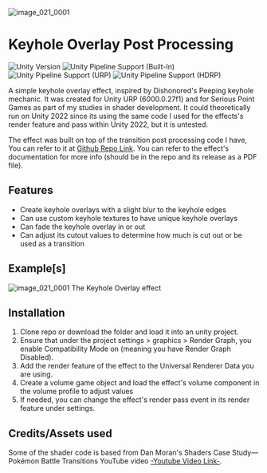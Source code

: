 ![image_021_0001](https://github.com/user-attachments/assets/55c8f6d5-275e-4414-ad52-121ee1e30f55)

# Keyhole Overlay Post Processing
![Unity Version](https://img.shields.io/badge/Unity-6000.0.27%27LTS%2B-blueviolet?logo=unity)
![Unity Pipeline Support (Built-In)](https://img.shields.io/badge/BiRP_❌-darkgreen?logo=unity)
![Unity Pipeline Support (URP)](https://img.shields.io/badge/URP_✔️-blue?logo=unity)
![Unity Pipeline Support (HDRP)](https://img.shields.io/badge/HDRP_❌-darkred?logo=unity)
 
A simple keyhole overlay effect, inspired by Dishonored's Peeping keyhole mechanic. It was created for Unity URP (6000.0.27f1) and for Serious Point Games as part of my studies in shader development.
It could theoretically run on Unity 2022 since its using the same code I used for the effects's render feature and pass within Unity 2022, but it is untested.

The effect was built on top of the transition post processing code I have, You can refer to it at [Github Repo Link](https://github.com/Josephy5/Transition-Post-Processing).
You can refer to the effect's documentation for more info (should be in the repo and its release as a PDF file).

## Features
- Create keyhole overlays with a slight blur to the keyhole edges
- Can use custom keyhole textures to have unique keyhole overlays
- Can fade the keyhole overlay in or out
- Can adjust its cutout values to determine how much is cut out or be used as a transition

## Example[s]
![image_021_0001](https://github.com/user-attachments/assets/e668f339-713c-4455-a8d0-a22f7eef8b66)
The Keyhole Overlay effect

## Installation
1. Clone repo or download the folder and load it into an unity project.
2. Ensure that under the project settings > graphics > Render Graph, you enable Compatibility Mode on (meaning you have Render Graph Disabled).
3. Add the render feature of the effect to the Universal Renderer Data you are using.
4. Create a volume game object and load the effect's volume component in the volume profile to adjust values
5. If needed, you can change the effect's render pass event in its render feature under settings.

## Credits/Assets used
Some of the shader code is based from Dan Moran's Shaders Case Study—Pokémon Battle Transitions YouTube video
[-Youtube Video Link-](https://youtu.be/LnAoD7hgDxw?si=tCtTEOshaZdfLi6R).
